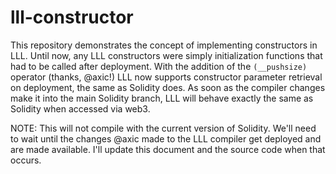 # lll-constructor

This repository demonstrates the concept of implementing constructors in LLL. Until now, any LLL constructors were simply initialization functions that had to be called after deployment. With the addition of the `(__pushsize)` operator (thanks, @axic!) LLL now supports constructor parameter retrieval on deployment, the same as Solidity does. As soon as the compiler changes make it into the main Solidity branch, LLL will behave exactly the same as Solidity when accessed via web3.

NOTE: This will not compile with the current version of Solidity. We'll need to wait until the changes @axic made to the LLL compiler get deployed and are made available. I'll update this document and the source code when that occurs.
